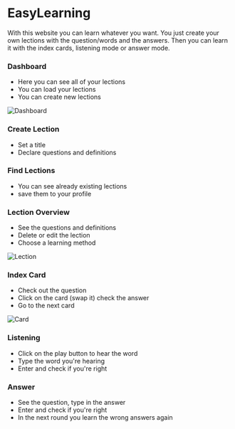 # EasyLearning
With this website you can learn whatever you want. You just create your own lections with the question/words and the answers. Then you can learn it with the index cards, listening mode or answer mode.

### Dashboard
- Here you can see all of your lections
- You can load your lections
- You can create new lections
  
![Dashboard](https://github.com/Michiii11/EasyLearning/assets/92372034/cc2c093d-4834-4eb2-85ac-02eabe922a8d)

### Create Lection
- Set a title
- Declare questions and definitions

### Find Lections
- You can see already existing lections
- save them to your profile

### Lection Overview
- See the questions and definitions
- Delete or edit the lection
- Choose a learning method

![Lection](https://github.com/Michiii11/EasyLearning/assets/92372034/6aa9107e-cd88-4c93-ba9b-a62250bfabaa)

### Index Card
- Check out the question
- Click on the card (swap it) check the answer
- Go to the next card

![Card](https://github.com/Michiii11/EasyLearning/assets/92372034/87129080-974f-42a5-a7bb-30cb3c3a9437)

### Listening
- Click on the play button to hear the word
- Type the word you're hearing
- Enter and check if you're right

### Answer
- See the question, type in the answer
- Enter and check if you're right
- In the next round you learn the wrong answers again

